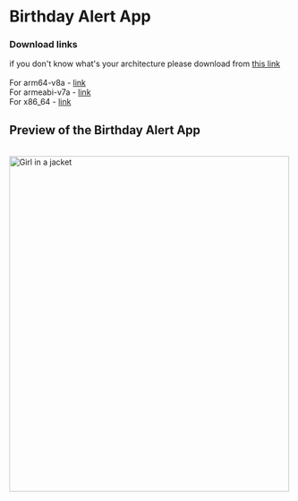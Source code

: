 # Birthday Alert App

### Download links 
if you don't know what's your architecture please download from 
<a href="https://raw.githubusercontent.com/Shashitha-Ashan/Birthday-Alert-App/main/birthday-alert.apk">this link</a>
</br>
</br>
For arm64-v8a - 
<a href="https://raw.githubusercontent.com/Shashitha-Ashan/Birthday-Alert-App/main/birthday-alert-arm64-v8a.apk">link</a>
</br>
For armeabi-v7a - 
<a href="https://raw.githubusercontent.com/Shashitha-Ashan/Birthday-Alert-App/main/birthday-alert-armeabi-v7a.apk">link</a>
</br>
For x86_64 - 
<a href="https://raw.githubusercontent.com/Shashitha-Ashan/Birthday-Alert-App/main/birthday-alert-x86_64.apk">link</a>

## Preview of the Birthday Alert App
</br>
<img src="img_girl.jpg" alt="Girl in a jacket" width="500" height="600">
